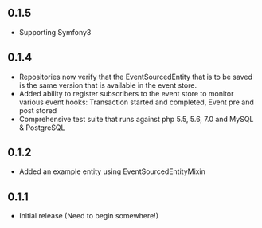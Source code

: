 ## 0.1.5
 * Supporting Symfony3
## 0.1.4
 * Repositories now verify that the EventSourcedEntity that is to be saved
    is the same version that is available in the event store.
 * Added ability to register subscribers to the event store to monitor
    various event hooks: Transaction started and completed, Event pre and post stored
 * Comprehensive test suite that runs against php 5.5, 5.6, 7.0 and MySQL & PostgreSQL

## 0.1.2
 * Added an example entity using EventSourcedEntityMixin

## 0.1.1
 * Initial release (Need to begin somewhere!)
